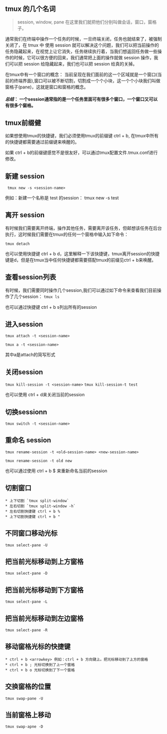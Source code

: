 
## tmux 的几个名词

> session, window, pane 在这里我们就把他们分别叫做会话，窗口，窗格子。


通常我们在终端中操作一个任务的时候，一旦终端关闭，任务也就结束了，被强制关闭了，在 tmux 中 使用 session 就可以解决这个问题，我们可以把当前操作的任务隐藏起来，在视觉上让它消失，任务继续执行着，当我们想返回任务做一些操作的时候，它可以很方便的回来，我们通常把上面的操作就做 session 操作，我们可以把 session 给隐藏起来，我们也可以把 session 给真的关掉。


在tmux中有一个窗口的概念：
	当前呈现在我们面前的这一个区域就是一个窗口(当前的终端界面),窗口可以被不断切割，切割成一个个小块，这一个个小块我们叫做窗格子(pane)，这就是窗口和窗格的概念。


#### *总结*： 一个session通常指的是一个任务里面可有很多个窗口，一个窗口又可以有很多个窗格。


## tmux前缀健

如果想使用tmux的快捷键，我们必须使用tmux的前缀键 ctrl + b, 在tmux中所有的快捷键都需要通过前缀键来唤醒的。

如果 ctrl + b的前缀键感觉不是很友好，可以通过tmux配置文件.tmux.conf进行修改。

## 新建 session

` tmux new -s <session-name>`

例如：新建一个名称是 test 的session： tmux new -s test

## 离开 session

有时候我们需要离开终端，操作其他任务，需要离开该任务，但邮想该任务在后台执行，这时候我们需要在tmux的任何一个窗格中输入如下命令：

` tmux detach `

也可以使用快捷键 ctrl + b d，这里解释一下该快捷键，tmux离开session的快捷键是d，但是在tmux当中任何快捷键都需要搭配tmux的前缀见ctrl + b来唤醒。

## 查看session列表

有时候，我们需要同时操作几个session,我们可以通过如下命令来查看我们目前操作了几个session：
`tmux ls`

也可以通过快捷键 ctrl + b s列出所有的session


## 进入session

`tmux attach -t <session-name>`

`tmux a -t <session-name>`

其中a是attach的简写形式

## 关闭session 
`tmux kill-session -t <session-name>`
`tmux kill-session-t test`

也可以使用 ctrl + d来关闭当前的session


## 切换sessionn
`tmux switch -t <session-name>`

## 重命名 session

`tmux rename-session -t <old—session-name> <new-session-name>`

`tmux rename-session -t old new`

也可以通过使用 ctrl + b $ 来重新命名当前的session

## 切割窗口

	* 上下切割 `tmux split-window`
	* 左右切割 `tmux split-window -h`
	* 左右切割快捷键 ctrl + b %
	* 上下切割快捷键 ctrl + b "

## 不同窗口移动光标

`tmux select-pane -U`

## 把当前光标移动到上方窗格
`tmux select-pane -D`

## 把当前光标移动到下方窗格
`tmux select-pane -L`
## 把当前光标移动到左边窗格
`tmux select-pane -R`

## 移动窗格光标的快捷键

	* ctrl + b <arrowkey> 例如：ctrl + b 方向键上。把光标移动到了上方的窗格
	* ctrl + b ; 光标切换到了上一个窗格
	* ctrl + b o 光标切换到了下一个窗格

## 交换窗格的位置

`tmux swap-pane -U`

## 当前窗格上移动
`tmux swap-apne -D`
